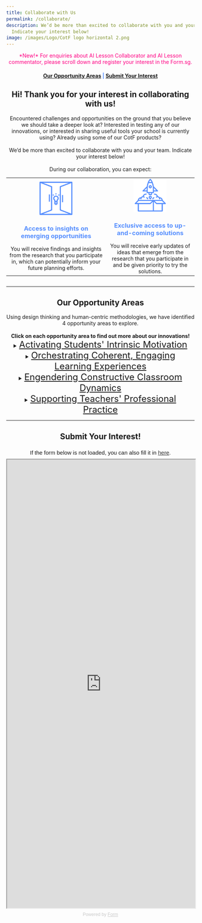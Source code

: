```yaml
---
title: Collaborate with Us
permalink: /collaborate/
description: We’d be more than excited to collaborate with you and your team.
  Indicate your interest below!
image: /images/Logo/CotF logo horizontal 2.png
---
```

<center><div style="color:#ff0082">*New!* For enquiries about AI Lesson Collaborator and AI Lesson commentator, please scroll down and register your interest in the Form.sg.</div>

<center><h4 style="color:#578ffe;"><a href="#opportunity">Our Opportunity Areas</a>  |  <a href="#interest">Submit Your Interest</a></h4></center>

<center><h2>Hi! Thank you for your interest in collaborating with us!</h2></center>

<center>Encountered challenges and opportunities on the ground that you believe we should take a deeper look at? Interested in testing any of our innovations, or interested in sharing useful tools your school is currently using? Already using some of our CotF products?<br><br>
We’d be more than excited to collaborate with you and your team. Indicate your interest below!<br><br>
During our collaboration, you can expect:</center>
<div style="overflow-x:auto;">
<table>
	<tbody>
		<tr>
			<td style="text-align: center"><img style="width:35%" src="/images/Collaborate/opportunity.png"><h3 style="color:#578ffe;">Access to insights on emerging opportunities</h3>You will receive findings and insights from the research that you participate in, which can potentially inform your future planning efforts.</td>
			<td style="text-align: center"><img style="width:40%" src="/images/Collaborate/rocket-launch.png"><h3 style="color:#578ffe;">Exclusive access to up-and-coming solutions</h3>You will receive early updates of ideas that emerge from the research that you participate in and be given priority to try the solutions.</td>
		</tr>
	</tbody>
</table>
</div>
	
----------

<center><h2 id="opportunity">Our Opportunity Areas</h2></center>
<center>Using design thinking and human-centric methodologies, we have identified 4 opportunity areas to explore.
<br><br>
	<b>Click on each opportunity area to find out more about our innovations!</b></center>
<details>
	<summary><font size="+2"><u>Activating Students' Intrinsic Motivation</u></font></summary><font size="+1">
<center>Encouraging discovery of interests and strengths, student autonomy in learning, and appetite for individual expression and growth through:</center>
<div style="overflow-x:auto;">
<style>
table, th, td {
  border: 0px solid black;
  border-collapse: collapse;
	text-align: center;
}
</style>

<table style="width:100%">
  <tbody><tr>
    <th style="text-align: center; color:#ff0082;">Innovation</th>
    <th style="text-align: center; color:#ff0082;">How Might We Question</th>
  </tr>
  <tr>
		<td style="text-align: center"><a rel="noopener noreferrer" target="_blank" href="/lg">Learning Gamified</a><br><br>This innovation has been released. We'd love to hear your feedback <a rel="noopener noreferrer" target="_blank" href="/contact">here</a>!</td>
    <td style="text-align: center">How might we make it easier for teachers to utilise elements of gamification when designing learning experiences?</td>
  </tr>
  <tr>
    <td style="text-align: center">Monitoring and Self-regulation in Practical-based Lessons</td>
    <td style="text-align: center">How might we help teachers effectively monitor and guide all students in a practical (Science, PE, Art, etc.) lesson?</td>
  </tr>
</tbody></table>
	</div>
</font></details>

<details>
	<summary><font size="+2"><u>Orchestrating Coherent, Engaging Learning Experiences</u></font></summary><font size="+1"><center>Regulating and managing momentum and connections within or across learning activities and better understanding of students needs to improve student engagement and focus through:</center>
<div style="overflow-x:auto;">
<style>
table, th, td {
  border: 0px solid black;
  border-collapse: collapse;
	text-align: center;
}
</style>

<table style="width:100%">
  <tbody><tr>
    <th style="text-align: center; color:#ff0082;">Innovation</th>
    <th style="text-align: center; color:#ff0082;">How Might We Question</th>
  </tr>
  <tr>
    <td style="text-align: center"><a rel="noopener noreferrer" target="_blank" href="/bbt">Brain Boost Time</a><br><br>This innovation has been released. We'd love to hear your feedback <a rel="noopener noreferrer" target="_blank" href="/contact">here</a>!</td>
    <td style="text-align: center">How might we get primary school pupils to their optimal zone of learning?</td>
  </tr>
  <tr>
    <td style="text-align: center"><a rel="noopener noreferrer" target="_blank" href="/ilt">Choose-Your-Own-Adventure Immersive Learning Toolkit</a><br><br>This innovation has been released. We'd love to hear your feedback <a rel="noopener noreferrer" target="_blank" href="/contact">here</a>!</td>
    <td style="text-align: center">How might we craft captivating learning experiences for our students?</td>
  </tr>
  <tr>
    <td style="text-align: center"><a rel="noopener noreferrer" target="_blank" href="/sprouts">Sprouts</a><br><br>This innovation has been released. We'd love to hear your feedback <a rel="noopener noreferrer" target="_blank" href="/contact">here</a>!</td>
    <td style="text-align: center">How might we help teachers better involve parents in values development in a fun and meaningful way?</td>
  </tr>
</tbody></table>
	</div>
</font></details>

<details>
	<summary><font size="+2"><u>Engendering Constructive Classroom Dynamics</u></font></summary><font size="+1">
<center>Enabling a teacher's sphere of influence to permeate the entire class and balancing teacher's authority and students' voice to ensure collective ownership of the teaching and learning process through:</center>
<div style="overflow-x:auto;">
<style>
table, th, td {
  border: 0px solid black;
  border-collapse: collapse;
	text-align: center;
}
</style>

<table style="width:100%">
  <tbody><tr>
    <th style="text-align: center; color:#ff0082;">Innovation</th>
    <th style="text-align: center; color:#ff0082;">How Might We Question</th>
  </tr>
  <tr>
    <td style="text-align: center"><a rel="noopener noreferrer" target="_blank" href="/evs">Eliciting Voices of Students with Diverse Learning Needs</a><br><br>This innovation has been released. We'd love to hear your feedback <a rel="noopener noreferrer" target="_blank" href="/contact">here</a>!</td>
    <td style="text-align: center">How might we encourage students to participate more actively in class?</td>
  </tr>
  <tr>
    <td style="text-align: center">Teaching and Learning with Personal Learning Devices (PLDs) in the Classroom</td>
    <td style="text-align: center">How might we help students to redirect focus to flow in and out of engagement states during a lesson using PLDs in the classroom?</td>
  </tr>
</tbody></table>
	</div>
</font></details>

<details>
	<summary><font size="+2"><u>Supporting Teachers' Professional Practice</u></font></summary><font size="+1">
<center>Augmenting teachers’ instructional effectiveness and student support strategies with readily deployable technology-enabled solutions through:</center>
<div style="overflow-x:auto;">
<style>
table, th, td {
  border: 0px solid black;
  border-collapse: collapse;
	text-align: center;
}
</style>

<table style="width:100%">
  <tbody><tr>
    <th style="text-align: center; color:#ff0082;">Innovation</th>
    <th style="text-align: center; color:#ff0082;">How Might We Question</th>
  </tr>
  <tr>
    <td style="text-align: center"><a rel="noopener noreferrer" target="_blank" href="/sourcefinder">Source Finder</a></td>
    <td style="text-align: center">How might we help teachers to save time in finding good resources to use in the classroom?</td>
  </tr>
</tbody></table>
	</div>
</font></details>

---------

<center><h2 id="interest">Submit Your Interest!</h2></center>
<div style="font-family: Sans-Serif; font-size: 15px; color: #000; opacity: 0.9; padding-top: 5px; padding-bottom: 8px;"> If the form below is not loaded, you can also fill it in <a href="https://form.gov.sg/64219949b69f640012ee18ea">here</a>. </div>  <iframe id="iframe" src="https://form.gov.sg/64219949b69f640012ee18ea" style="width: 100%; height: 1200px"></iframe> <div style="font-family: Sans-Serif; font-size: 12px; color: #999; opacity: 0.5; padding-top: 5px;"> Powered by <a href="https://form.gov.sg" style="color: #999">Form</a> </div></center>